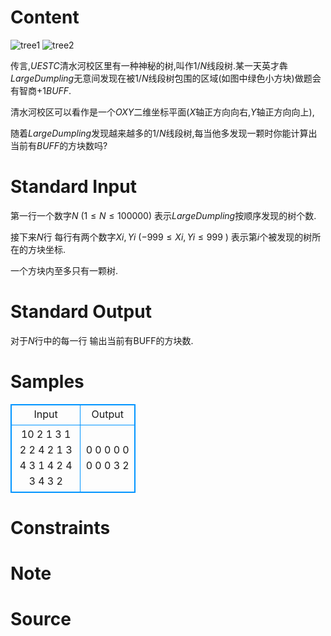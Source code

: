 
# Content

![tree1](/source/lutece/largedumplingyu-1-nxian-duan-shu/img/aHR0cHM6Ly91cGxvYWRmaWxlcy5ub3djb2Rlci5jb20vaW1hZ2VzLzIwMTgwNDI3LzMwNDcyMV8xNTI0NzYyMjU2MDY3X0E5N0UwMUMzMTRGMTY2RUI3Q0VEODIyRjNCNUI5RkU2)
![tree2](/source/lutece/largedumplingyu-1-nxian-duan-shu/img/aHR0cHM6Ly91cGxvYWRmaWxlcy5ub3djb2Rlci5jb20vaW1hZ2VzLzIwMTgwNDI5LzMwNDcyMV8xNTI0OTY0ODM5MTY3XzI4RTFGQUZCMTYxOTNCMTc1MTUyNUZGRUNBMkU2MkRC)

传言,$UESTC$清水河校区里有一种神秘的树,叫作$1/N$线段树.某一天英才犇$LargeDumpling$无意间发现在被$1/N$线段树包围的区域(如图中绿色小方块)做题会有智商$+1 BUFF$.

清水河校区可以看作是一个$OXY$二维坐标平面($X$轴正方向向右,$Y$轴正方向向上),

随着$LargeDumpling$发现越来越多的$1/N$线段树,每当他多发现一颗时你能计算出当前有$BUFF$的方块数吗?

# Standard Input

第一行一个数字$N$ ($1 \le N \le 100000$) 表示$LargeDumpling$按顺序发现的树个数.


接下来$N$行 每行有两个数字$Xi,Yi$ ($-999 \le Xi,Yi \le 999$ ) 表示第$i$个被发现的树所在的方块坐标.

一个方块内至多只有一颗树.

# Standard Output

对于$N$行中的每一行 输出当前有BUFF的方块数.

# Samples

<style>
        table,table tr th, table tr td { border:1px solid #0094ff; }
        table { width: 200px; min-height: 25px; line-height: 25px; text-align: center; border-collapse: collapse;}   
    </style>
<table>
	<tr>
		<td>Input</td>
		<td>Output</td>
	</tr>
<tr><td>10
2 1
3 1
2 2
4 2
1 3
4 3
1 4
2 4
3 4
3 2</td><td>
0
0
0
0
0
0
0
0
3
2</td></tr></table>


# Constraints



# Note



# Source


